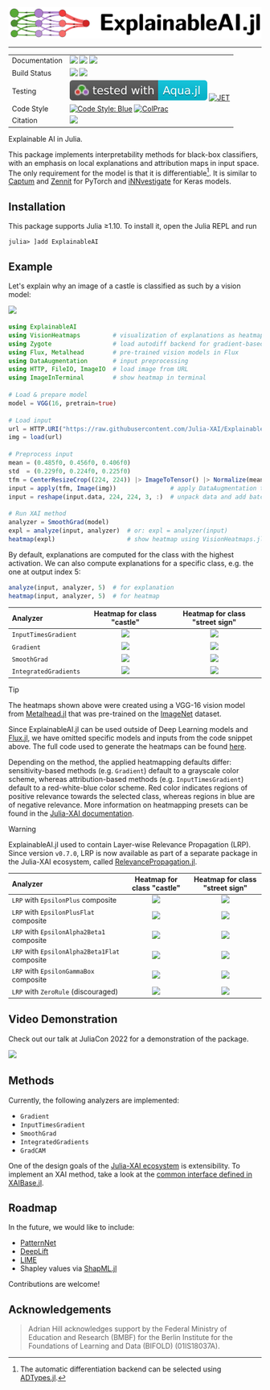 ![ExplainableAI.jl][banner-img]
___

|               |                                                                                                           |
|:--------------|:----------------------------------------------------------------------------------------------------------|
| Documentation | [![][docs-stab-img]][docs-stab-url] [![][docs-dev-img]][docs-dev-url] [![][changelog-img]][changelog-url] |
| Build Status  | [![][ci-img]][ci-url] [![][codecov-img]][codecov-url]                                                     |
| Testing       | [![Aqua][aqua-img]][aqua-url] [![JET][jet-img]][jet-url]                                                  |
| Code Style    | [![Code Style: Blue][blue-img]][blue-url] [![ColPrac][colprac-img]][colprac-url]                          |
| Citation      | [![][doi-img]][doi-url]                                                                                   |

Explainable AI in Julia.

This package implements interpretability methods for black-box classifiers,
with an emphasis on local explanations and attribution maps in input space.
The only requirement for the model is that it is differentiable[^1].
It is similar to [Captum][captum-repo] and [Zennit][zennit-repo] for PyTorch 
and [iNNvestigate][innvestigate-repo] for Keras models.

[^1]: The automatic differentiation backend can be selected using [ADTypes.jl](https://github.com/SciML/ADTypes.jl).

## Installation 
This package supports Julia ≥1.10. To install it, open the Julia REPL and run 
```julia-repl
julia> ]add ExplainableAI
```

## Example
Let's explain why an image of a castle is classified as such by a vision model:

![][castle]

```julia
using ExplainableAI
using VisionHeatmaps         # visualization of explanations as heatmaps
using Zygote                 # load autodiff backend for gradient-based methods
using Flux, Metalhead        # pre-trained vision models in Flux
using DataAugmentation       # input preprocessing
using HTTP, FileIO, ImageIO  # load image from URL
using ImageInTerminal        # show heatmap in terminal

# Load & prepare model
model = VGG(16, pretrain=true)

# Load input
url = HTTP.URI("https://raw.githubusercontent.com/Julia-XAI/ExplainableAI.jl/gh-pages/assets/heatmaps/castle.jpg")
img = load(url) 

# Preprocess input
mean = (0.485f0, 0.456f0, 0.406f0)
std  = (0.229f0, 0.224f0, 0.225f0)
tfm = CenterResizeCrop((224, 224)) |> ImageToTensor() |> Normalize(mean, std)
input = apply(tfm, Image(img))               # apply DataAugmentation transform
input = reshape(input.data, 224, 224, 3, :)  # unpack data and add batch dimension

# Run XAI method
analyzer = SmoothGrad(model)
expl = analyze(input, analyzer)  # or: expl = analyzer(input)
heatmap(expl)                    # show heatmap using VisionHeatmaps.jl
```

By default, explanations are computed for the class with the highest activation.
We can also compute explanations for a specific class, e.g. the one at output index 5:

```julia
analyze(input, analyzer, 5)  # for explanation 
heatmap(input, analyzer, 5)  # for heatmap
```

| **Analyzer**                                  | **Heatmap for class "castle"** |**Heatmap for class "street sign"** |
|:--------------------------------------------- |:------------------------------:|:----------------------------------:|
| `InputTimesGradient`                          | ![][castle-ixg]                | ![][streetsign-ixg]                |
| `Gradient`                                    | ![][castle-grad]               | ![][streetsign-grad]               |
| `SmoothGrad`                                  | ![][castle-smoothgrad]         | ![][streetsign-smoothgrad]         |
| `IntegratedGradients`                         | ![][castle-intgrad]            | ![][streetsign-intgrad]            |

> [!TIP]
> The heatmaps shown above were created using a VGG-16 vision model 
> from [Metalhead.jl](https://github.com/FluxML/Metalhead.jl)
> that was pre-trained on the [ImageNet](http://www.image-net.org/) dataset.
>
> Since ExplainableAI.jl can be used outside of Deep Learning models and [Flux.jl](https://github.com/FluxML/Flux.jl),
> we have omitted specific models and inputs from the code snippet above. 
> The full code used to generate the heatmaps can be found [here][asset-code].

Depending on the method, the applied heatmapping defaults differ:
sensitivity-based methods (e.g. `Gradient`) default to a grayscale color scheme,
whereas attribution-based methods (e.g. `InputTimesGradient`) default to a red-white-blue color scheme.
Red color indicates regions of positive relevance towards the selected class, 
whereas regions in blue are of negative relevance.
More information on heatmapping presets can be found in the [Julia-XAI documentation](https://julia-xai.github.io/XAIDocs/XAIDocs/dev/generated/heatmapping/).

> [!WARNING]
> ExplainableAI.jl used to contain Layer-wise Relevance Propagation (LRP).
> Since version `v0.7.0`, LRP is now available as part of a separate package in the Julia-XAI ecosystem,
> called [RelevancePropagation.jl](https://github.com/Julia-XAI/RelevancePropagation.jl).
>
> | **Analyzer**                                  | **Heatmap for class "castle"** |**Heatmap for class "street sign"** |
> |:--------------------------------------------- |:------------------------------:|:----------------------------------:|
> | `LRP` with `EpsilonPlus` composite            | ![][castle-comp-ep]            | ![][streetsign-comp-ep]            |
> | `LRP` with `EpsilonPlusFlat` composite        | ![][castle-comp-epf]           | ![][streetsign-comp-epf]           |
> | `LRP` with `EpsilonAlpha2Beta1` composite     | ![][castle-comp-eab]           | ![][streetsign-comp-eab]           |
> | `LRP` with `EpsilonAlpha2Beta1Flat` composite | ![][castle-comp-eabf]          | ![][streetsign-comp-eabf]          |
> | `LRP` with `EpsilonGammaBox` composite        | ![][castle-comp-egb]           | ![][streetsign-comp-egb]           |
> | `LRP` with `ZeroRule` (discouraged)           | ![][castle-lrp]                | ![][streetsign-lrp]                |

## Video Demonstration
Check out our talk at JuliaCon 2022 for a demonstration of the package.

[![][juliacon-img]][juliacon-url]

## Methods
Currently, the following analyzers are implemented:

* `Gradient`
* `InputTimesGradient`
* `SmoothGrad`
* `IntegratedGradients`
* `GradCAM`

One of the design goals of the [Julia-XAI ecosystem][juliaxai-docs] is extensibility.
To implement an XAI method, take a look at the [common interface
defined in XAIBase.jl][xaibase-docs].

## Roadmap
In the future, we would like to include:
- [PatternNet](https://arxiv.org/abs/1705.05598)
- [DeepLift](https://arxiv.org/abs/1704.02685)
- [LIME](https://arxiv.org/abs/1602.04938)
- Shapley values via  [ShapML.jl](https://github.com/nredell/ShapML.jl)

Contributions are welcome!

## Acknowledgements
> Adrian Hill acknowledges support by the Federal Ministry of Education and Research (BMBF) 
> for the Berlin Institute for the Foundations of Learning and Data (BIFOLD) (01IS18037A).

[banner-img]: https://raw.githubusercontent.com/Julia-XAI/ExplainableAI.jl/gh-pages/assets/banner.png
[juliaxai-docs]: https://julia-xai.github.io/XAIDocs/
[xaibase-docs]: https://julia-xai.github.io/XAIDocs/XAIBase/


[asset-code]: https://github.com/Julia-XAI/ExplainableAI.jl/blob/gh-pages/assets/heatmaps/generate_assets.jl
[castle]: https://raw.githubusercontent.com/Julia-XAI/ExplainableAI.jl/gh-pages/assets/heatmaps/castle.jpg

[castle-lrp]: https://raw.githubusercontent.com/Julia-XAI/ExplainableAI.jl/gh-pages/assets/heatmaps/castle_LRP.png
[castle-ixg]: https://raw.githubusercontent.com/Julia-XAI/ExplainableAI.jl/gh-pages/assets/heatmaps/castle_InputTimesGradient.png
[castle-grad]: https://raw.githubusercontent.com/Julia-XAI/ExplainableAI.jl/gh-pages/assets/heatmaps/castle_Gradient.png
[castle-smoothgrad]: https://raw.githubusercontent.com/Julia-XAI/ExplainableAI.jl/gh-pages/assets/heatmaps/castle_SmoothGrad.png
[castle-intgrad]: https://raw.githubusercontent.com/Julia-XAI/ExplainableAI.jl/gh-pages/assets/heatmaps/castle_IntegratedGradients.png
[castle-comp-egb]: https://raw.githubusercontent.com/Julia-XAI/ExplainableAI.jl/gh-pages/assets/heatmaps/castle_LRPEpsilonGammaBox.png
[castle-comp-ep]: https://raw.githubusercontent.com/Julia-XAI/ExplainableAI.jl/gh-pages/assets/heatmaps/castle_LRPEpsilonPlus.png
[castle-comp-epf]: https://raw.githubusercontent.com/Julia-XAI/ExplainableAI.jl/gh-pages/assets/heatmaps/castle_LRPEpsilonPlusFlat.png
[castle-comp-eab]: https://raw.githubusercontent.com/Julia-XAI/ExplainableAI.jl/gh-pages/assets/heatmaps/castle_LRPEpsilonAlpha2Beta1.png
[castle-comp-eabf]: https://raw.githubusercontent.com/Julia-XAI/ExplainableAI.jl/gh-pages/assets/heatmaps/castle_LRPEpsilonAlpha2Beta1Flat.png

[streetsign-lrp]: https://raw.githubusercontent.com/Julia-XAI/ExplainableAI.jl/gh-pages/assets/heatmaps/streetsign_LRP.png
[streetsign-ixg]: https://raw.githubusercontent.com/Julia-XAI/ExplainableAI.jl/gh-pages/assets/heatmaps/streetsign_InputTimesGradient.png
[streetsign-grad]: https://raw.githubusercontent.com/Julia-XAI/ExplainableAI.jl/gh-pages/assets/heatmaps/streetsign_Gradient.png
[streetsign-smoothgrad]: https://raw.githubusercontent.com/Julia-XAI/ExplainableAI.jl/gh-pages/assets/heatmaps/streetsign_SmoothGrad.png
[streetsign-intgrad]: https://raw.githubusercontent.com/Julia-XAI/ExplainableAI.jl/gh-pages/assets/heatmaps/streetsign_IntegratedGradients.png
[streetsign-comp-egb]: https://raw.githubusercontent.com/Julia-XAI/ExplainableAI.jl/gh-pages/assets/heatmaps/streetsign_LRPEpsilonGammaBox.png
[streetsign-comp-ep]: https://raw.githubusercontent.com/Julia-XAI/ExplainableAI.jl/gh-pages/assets/heatmaps/streetsign_LRPEpsilonPlus.png
[streetsign-comp-epf]: https://raw.githubusercontent.com/Julia-XAI/ExplainableAI.jl/gh-pages/assets/heatmaps/streetsign_LRPEpsilonPlusFlat.png
[streetsign-comp-eab]: https://raw.githubusercontent.com/Julia-XAI/ExplainableAI.jl/gh-pages/assets/heatmaps/streetsign_LRPEpsilonAlpha2Beta1.png
[streetsign-comp-eabf]: https://raw.githubusercontent.com/Julia-XAI/ExplainableAI.jl/gh-pages/assets/heatmaps/streetsign_LRPEpsilonAlpha2Beta1Flat.png

[docs-stab-img]: https://img.shields.io/badge/docs-stable-blue.svg
[docs-stab-url]: https://julia-xai.github.io/XAIDocs/ExplainableAI/stable/
[docs-dev-img]: https://img.shields.io/badge/docs-dev-blue.svg
[docs-dev-url]: https://julia-xai.github.io/ExplainableAI.jl/dev
[changelog-img]: https://img.shields.io/badge/news-changelog-yellow.svg
[changelog-url]: https://github.com/Julia-XAI/ExplainableAI.jl/blob/master/CHANGELOG.md

[ci-img]: https://github.com/Julia-XAI/ExplainableAI.jl/workflows/CI/badge.svg
[ci-url]: https://github.com/Julia-XAI/ExplainableAI.jl/actions
[codecov-img]: https://codecov.io/gh/Julia-XAI/ExplainableAI.jl/branch/master/graph/badge.svg
[codecov-url]: https://codecov.io/gh/Julia-XAI/ExplainableAI.jl

[aqua-img]: https://raw.githubusercontent.com/JuliaTesting/Aqua.jl/master/badge.svg
[aqua-url]: https://github.com/JuliaTesting/Aqua.jl
[jet-img]: https://img.shields.io/badge/%F0%9F%9B%A9%EF%B8%8F_tested_with-JET.jl-233f9a
[jet-url]: https://github.com/aviatesk/JET.jl


[blue-img]: https://img.shields.io/badge/code%20style-blue-4495d1.svg
[blue-url]: https://github.com/invenia/BlueStyle
[colprac-img]: https://img.shields.io/badge/ColPrac-Contributor's%20Guide-blueviolet
[colprac-url]: https://github.com/SciML/ColPrac

[docs-composites]: https://julia-xai.github.io/ExplainableAI.jl/stable/generated/lrp/composites/
[docs-custom-rules]: https://julia-xai.github.io/ExplainableAI.jl/stable/generated/lrp/custom_rules/

[doi-img]: https://zenodo.org/badge/337430397.svg
[doi-url]: https://zenodo.org/badge/latestdoi/337430397

[juliacon-img]: http://img.youtube.com/vi/p5dg3vdmlvI/0.jpg
[juliacon-url]: https://www.youtube.com/watch?v=p5dg3vdmlvI

[captum-repo]: https://github.com/pytorch/captum
[zennit-repo]: https://github.com/chr5tphr/zennit
[innvestigate-repo]: https://github.com/albermax/innvestigate
